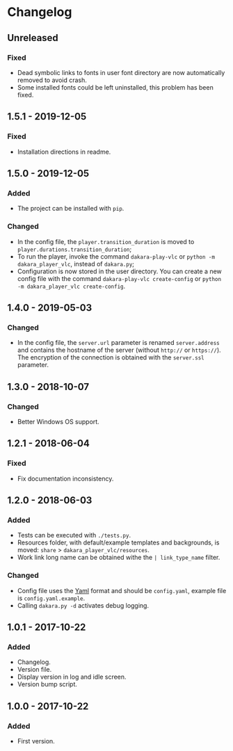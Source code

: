 # Changelog

<!---
## 0.0.1 - 1970-01-01

### Added

- New stuff.

### Changed

- Changed stuff.

### Deprecated

- Deprecated stuff.

### Removed

- Removed stuff.

### Fixed

- Fixed stuff.

### Security

- Security related fix.
-->

## Unreleased

### Fixed

- Dead symbolic links to fonts in user font directory are now automatically removed to avoid crash.
- Some installed fonts could be left uninstalled, this problem has been fixed.

## 1.5.1 - 2019-12-05

### Fixed

- Installation directions in readme.

## 1.5.0 - 2019-12-05

### Added

- The project can be installed with `pip`.

### Changed

- In the config file, the `player.transition_duration` is moved to `player.durations.transition_duration`;
- To run the player, invoke the command `dakara-play-vlc` or `python -m dakara_player_vlc`, instead of `dakara.py`;
- Configuration is now stored in the user directory. You can create a new config file with the command `dakara-play-vlc create-config` or `python -m dakara_player_vlc create-config`.

## 1.4.0 - 2019-05-03

### Changed

- In the config file, the `server.url` parameter is renamed `server.address` and contains the hostname of the server (without `http://` or `https://`). The encryption of the connection is obtained with the `server.ssl` parameter.

## 1.3.0 - 2018-10-07

### Changed

- Better Windows OS support.

## 1.2.1 - 2018-06-04

### Fixed

- Fix documentation inconsistency.

## 1.2.0 - 2018-06-03

### Added

- Tests can be executed with `./tests.py`.
- Resources folder, with default/example templates and backgrounds, is moved: `share` > `dakara_player_vlc/resources`.
- Work link long name can be obtained withe the `| link_type_name` filter.

### Changed

- Config file uses the [Yaml](http://yaml.org/start.html) format and should be `config.yaml`, example file is `config.yaml.example`.
- Calling `dakara.py -d` activates debug logging.

## 1.0.1 - 2017-10-22

### Added

- Changelog.
- Version file.
- Display version in log and idle screen.
- Version bump script.

## 1.0.0 - 2017-10-22

### Added

- First version.
